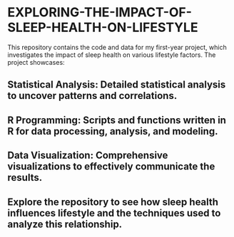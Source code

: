 # EXPLORING-THE-IMPACT-OF-SLEEP-HEALTH-ON-LIFESTYLE

This repository contains the code and data for my first-year project, which investigates the impact of sleep health on various lifestyle factors. The project showcases:

## Statistical Analysis: Detailed statistical analysis to uncover patterns and correlations.

## R Programming: Scripts and functions written in R for data processing, analysis, and modeling.

## Data Visualization: Comprehensive visualizations to effectively communicate the results.

## Explore the repository to see how sleep health influences lifestyle and the techniques used to analyze this relationship.
